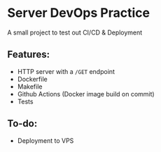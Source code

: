 # Server DevOps Practice

A small project to test out CI/CD & Deployment

## Features:

- HTTP server with a `/GET` endpoint
- Dockerfile
- Makefile
- Github Actions (Docker image build on commit)
- Tests

## To-do:

- Deployment to VPS
